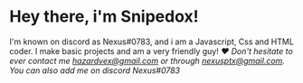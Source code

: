 # Hey there, i'm Snipedox!
I'm known on discord as Nexus#0783, and i am a Javascript, Css and HTML coder.
I make basic projects and am a very friendly guy!
*❤ Don't hesitate to ever contact me hazardvex@gmail.com or through nexusptx@gmail.com. You can also add me on discord Nexus#0783*
